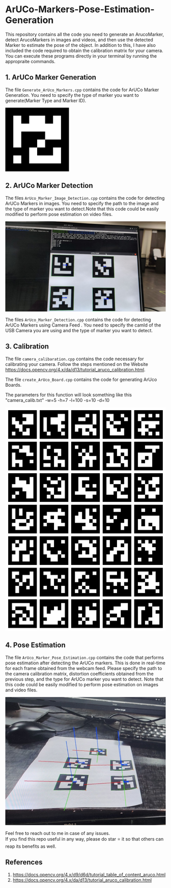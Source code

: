 # ArUCo-Markers-Pose-Estimation-Generation
This repository contains all the code you need to generate an ArucoMarker, detect ArucoMarkers in images and videos, and then use the detected Marker to estimate the pose of the object. In addition to this, I have also included the code required to obtain the calibration matrix for your camera.
You can execute these programs directly in your terminal by running the appropraite commands.

## 1. ArUCo Marker Generation
The file `Generate_ArUco_Markers.cpp` contains the code for ArUCo Marker Generation.
You need to specify the type of marker you want to generate(Marker Type and Marker ID).

<img src= Images/ArUcoMarker.png>

## 2. ArUCo Marker Detection
The files `ArUco_Marker_Image_Detection.cpp` contains the code for detecting
ArUCo Markers in images. You need to specify the path to the image and the type of marker you want to detect.Note that this code could be easily modified to perform 
pose estimation on video files.  

<img src="Images/Marker_Detection.jpg">

The files `ArUco_Marker_Detection.cpp` contains the code for detecting
ArUCo Markers using Camera Feed . You need to specify the camId of the USB Camera you are using and the type of marker you want to detect.

## 3. Calibration
The file `camera_calibaration.cpp` contains the code necessary for calibrating your camera.
Follow the steps mentioned on the Website https://docs.opencv.org/4.x/da/d13/tutorial_aruco_calibration.html.

The file `create_ArUco_Board.cpp` contains the code for generating ArUco Boards.

The parameters for this function will look something like this
"camera_calib.txt" -w=5 -h=7 -l=100 -s=10 -d=10

<img src="Images/ArUcoBoard.png">

## 4. Pose Estimation  
The file `ArUco_Marker_Pose_Estimation.cpp` contains the code that performs pose estimation after detecting the 
ArUCo markers. This is done in real-time for each frame obtained from the webcam feed. Please specify 
the path to the camera calibration matrix, distortion coefficients obtained from the previous step, and
the type for ArUCo marker you want to detect. Note that this code could be easily modified to perform 
pose estimation on images and video files.  

<img src="Images/Pose_estimation.jpg">

Feel free to reach out to me in case of any issues.  
If you find this repo useful in any way, please do star ⭐️ it so that others can reap its benefits as well.

## References
1. https://docs.opencv.org/4.x/d9/d6d/tutorial_table_of_content_aruco.html
2. https://docs.opencv.org/4.x/da/d13/tutorial_aruco_calibration.html
